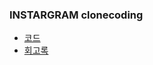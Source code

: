 ### INSTARGRAM clonecoding
* <a href="https://github.com/happytaeyoon/Clone_coding/tree/main/instagram">코드</a>
* <a href="https://github.com/happytaeyoon/Clone_coding/blob/main/instagram/images/%ED%9A%8C%EA%B3%A0%EB%A1%9D/%ED%9A%8C%EA%B3%A0%EB%A1%9D.md">회고록</a>
